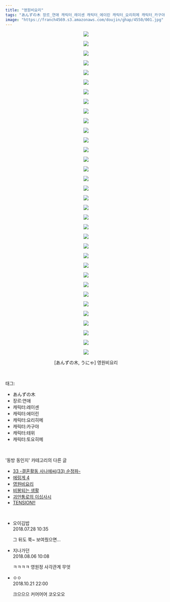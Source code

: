 ```yaml
---
title: "영원비요리"
tags: "あんずの木 장르_연애 캐릭터_레이센 캐릭터_에이린 캐릭터_요리히메 캐릭터_카구야 캐릭터_테위 캐릭터_토요히메 うにゃ 동방_동인지"
image: "https://franch4569.s3.amazonaws.com/doujin/ghap/4550/001.jpg"
---
```

<div class="article">
<p style="text-align: center; clear: none; float: none;"><img src="{{ site.imgserver2 }}/ghap/4550/001.jpg"/></p>
<p style="text-align: center; clear: none; float: none;"><img src="{{ site.imgserver2 }}/ghap/4550/002.jpg"/></p>
<p style="text-align: center; clear: none; float: none;"><img src="{{ site.imgserver2 }}/ghap/4550/003.jpg"/></p>
<p style="text-align: center; clear: none; float: none;"><img src="{{ site.imgserver2 }}/ghap/4550/004.jpg"/></p>
<p style="text-align: center; clear: none; float: none;"><img src="{{ site.imgserver2 }}/ghap/4550/005.jpg"/></p>
<p style="text-align: center; clear: none; float: none;"><img src="{{ site.imgserver2 }}/ghap/4550/006.jpg"/></p>
<p style="text-align: center; clear: none; float: none;"><img src="{{ site.imgserver2 }}/ghap/4550/007.jpg"/></p>
<p style="text-align: center; clear: none; float: none;"><img src="{{ site.imgserver2 }}/ghap/4550/008.jpg"/></p>
<p style="text-align: center; clear: none; float: none;"><img src="{{ site.imgserver2 }}/ghap/4550/009.jpg"/></p>
<p style="text-align: center; clear: none; float: none;"><img src="{{ site.imgserver2 }}/ghap/4550/010.jpg"/></p>
<p style="text-align: center; clear: none; float: none;"><img src="{{ site.imgserver2 }}/ghap/4550/011.jpg"/></p>
<p style="text-align: center; clear: none; float: none;"><img src="{{ site.imgserver2 }}/ghap/4550/012.jpg"/></p>
<p style="text-align: center; clear: none; float: none;"><img src="{{ site.imgserver2 }}/ghap/4550/013.jpg"/></p>
<p style="text-align: center; clear: none; float: none;"><img src="{{ site.imgserver2 }}/ghap/4550/014.jpg"/></p>
<p style="text-align: center; clear: none; float: none;"><img src="{{ site.imgserver2 }}/ghap/4550/015.jpg"/></p>
<p style="text-align: center; clear: none; float: none;"><img src="{{ site.imgserver2 }}/ghap/4550/016.jpg"/></p>
<p style="text-align: center; clear: none; float: none;"><img src="{{ site.imgserver2 }}/ghap/4550/017.jpg"/></p>
<p style="text-align: center; clear: none; float: none;"><img src="{{ site.imgserver2 }}/ghap/4550/018.jpg"/></p>
<p style="text-align: center; clear: none; float: none;"><img src="{{ site.imgserver2 }}/ghap/4550/019.jpg"/></p>
<p style="text-align: center; clear: none; float: none;"><img src="{{ site.imgserver2 }}/ghap/4550/020.jpg"/></p>
<p style="text-align: center; clear: none; float: none;"><img src="{{ site.imgserver2 }}/ghap/4550/021.jpg"/></p>
<p style="text-align: center; clear: none; float: none;"><img src="{{ site.imgserver2 }}/ghap/4550/022.jpg"/></p>
<p style="text-align: center; clear: none; float: none;"><img src="{{ site.imgserver2 }}/ghap/4550/023.jpg"/></p>
<p style="text-align: center; clear: none; float: none;"><img src="{{ site.imgserver2 }}/ghap/4550/024.jpg"/></p>
<p style="text-align: center; clear: none; float: none;"><img src="{{ site.imgserver2 }}/ghap/4550/025.jpg"/></p>
<p style="text-align: center; clear: none; float: none;"><img src="{{ site.imgserver2 }}/ghap/4550/026.jpg"/></p>
<p style="text-align: center; clear: none; float: none;"><img src="{{ site.imgserver2 }}/ghap/4550/027.jpg"/></p>
<p style="text-align: center; clear: none; float: none;"><img src="{{ site.imgserver2 }}/ghap/4550/028.jpg"/></p>
<p style="text-align: center; clear: none; float: none;"><img src="{{ site.imgserver2 }}/ghap/4550/029.jpg"/></p>
<p style="text-align: center; clear: none; float: none;"><img src="{{ site.imgserver2 }}/ghap/4550/030.jpg"/></p>
<p style="text-align: center; clear: none; float: none;"><img src="{{ site.imgserver2 }}/ghap/4550/031.jpg"/></p>
<p style="text-align: center; clear: none; float: none;"><img src="{{ site.imgserver2 }}/ghap/4550/032.jpg"/></p>
<p style="text-align: center; clear: none; float: none;"><img src="{{ site.imgserver2 }}/ghap/4550/033.jpg"/></p>
<p style="text-align: center; clear: none; float: none;"><img src="{{ site.imgserver2 }}/ghap/4550/034.jpg"/></p>
<p style="text-align: center; clear: none; float: none;">[あんずの木, うにゃ] 영원비요리</p>
</div><br/>
<div class="tagTrail">
<p>태그: </p>
<ul>
<li>あんずの木</li>
<li>장르:연애</li>
<li>캐릭터:레이센</li>
<li>캐릭터:에이린</li>
<li>캐릭터:요리히메</li>
<li>캐릭터:카구야</li>
<li>캐릭터:테위</li>
<li>캐릭터:토요히메</li>
</ul>
</div><br/>
<div class="another">
<p>'동방 동인지' 카테고리의 다른 글</p>
<ul>
<li><a href="/ghap_4553">33 -결혼활동 사나에씨(33) 순정파-</a></li>
<li><a href="/ghap_4551">에링게 4</a></li>
<li><a href="/ghap_4550">영원비요리</a></li>
<li><a href="/ghap_4549">비봉되는 생활</a></li>
<li><a href="/ghap_4548">괴안통로의 이십사시</a></li>
<li><a href="/ghap_4546">TENSION!!</a></li>
</ul>
</div><br/>
<div class="cb_module cb_fluid">
<div class="cb_wrt cb_profile">
<div class="comment">
<ul>
<li class="cb_thumb_off" id="comment15295509">
<div class="cb_comment_area">
<div class="cb_info_area">
<div class="cb_section">
<span class="cb_nick_name">오이김밥</span>
</div>
<div class="cb_section">
<span class="cb_date">2018.07.28 10:35 </span>
</div>
</div>
<div class="cb_dsc_comment">
<p class="cb_dsc">
											그 뒤도 쭉~ 보여줬으면...
										</p>
</div>
</div></li>
<li class="cb_thumb_off" id="comment15301670">
<div class="cb_comment_area">
<div class="cb_info_area">
<div class="cb_section">
<span class="cb_nick_name">지나가던</span>
</div>
<div class="cb_section">
<span class="cb_date">2018.08.06 10:08 </span>
</div>
</div>
<div class="cb_dsc_comment">
<p class="cb_dsc">
											ㅋㅋㅋㅋ 영원정 사각관계 무엇
										</p>
</div>
</div></li>
<li class="cb_thumb_off" id="comment15359304">
<div class="cb_comment_area">
<div class="cb_info_area">
<div class="cb_section">
<span class="cb_nick_name">ㅇㅇ</span>
</div>
<div class="cb_section">
<span class="cb_date">2018.10.21 22:00 </span>
</div>
</div>
<div class="cb_dsc_comment">
<p class="cb_dsc">
											크으으으 커어어어 코오오오
										</p>
</div>
</div></li>
</ul>
</div>
</div><!-- commentList close -->
</div><br/>
